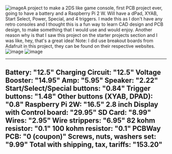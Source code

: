 ![image](https://github.com/user-attachments/assets/8a2da30a-99fa-4ba3-a478-963ce7967918)A project to make a 2DS like game console, first PCB project ever, going to have a battery and a Raspberry Pi 2 W.
Will have a dPad, XYAB, Start Select, Power, Special, and 4 triggers.
I made this as I don't have any retro consoles and I thought this is a fun way to learn CAD design and PCB design, to make something that I would use and would enjoy. Another reason why is that I saw this project on the starter projects section and I was like, hey, that's a great idea!
Note: I did use breakout boards from Adafruit in this project, they can be found on their respective websites.
![image](https://github.com/user-attachments/assets/5ef234d8-14c7-431c-abcd-b12af095f16a)
![image](https://github.com/user-attachments/assets/6d742832-7bf9-4e79-8a66-8d23bf664293)

---
Battery: "12.5"
Charging Circuit: "12.5"
Voltage Booster: "14.95"
Amp: "5.95"
Speaker: "2.22"
Start/Select/Special buttons: "0.84"
Trigger buttons: "1.48"
Other buttons (XYAB, DPAD): "0.8"
Raspberry Pi 2W: "16.5"
2.8 inch Display with Control board: "29.95"
SD Card: "8.99"
Wires: "2.95"
Wire strippers: "6.95"
82 kohm resistor: "0.1"
100 kohm resistor: "0.1"
PCBWay PCB: "0 (coupon)"
Screws, nuts, washers set: "9.99"
Total with shipping, tax, tariffs: "153.20"
---
